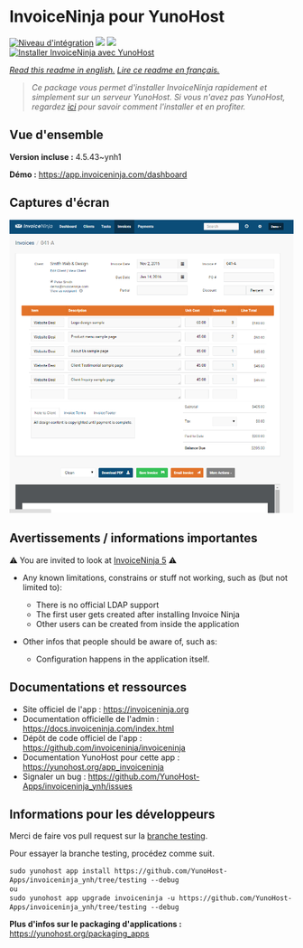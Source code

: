 # InvoiceNinja pour YunoHost

[![Niveau d'intégration](https://dash.yunohost.org/integration/invoiceninja.svg)](https://dash.yunohost.org/appci/app/invoiceninja) ![](https://ci-apps.yunohost.org/ci/badges/invoiceninja.status.svg) ![](https://ci-apps.yunohost.org/ci/badges/invoiceninja.maintain.svg)  
[![Installer InvoiceNinja avec YunoHost](https://install-app.yunohost.org/install-with-yunohost.svg)](https://install-app.yunohost.org/?app=invoiceninja)

*[Read this readme in english.](./README.md)*
*[Lire ce readme en français.](./README_fr.md)*

> *Ce package vous permet d'installer InvoiceNinja rapidement et simplement sur un serveur YunoHost.
Si vous n'avez pas YunoHost, regardez [ici](https://yunohost.org/#/install) pour savoir comment l'installer et en profiter.*

## Vue d'ensemble



**Version incluse :** 4.5.43~ynh1

**Démo :** https://app.invoiceninja.com/dashboard

## Captures d'écran

![](./doc/screenshots/screenshot.png)

## Avertissements / informations importantes

:warning: You are invited to look at [InvoiceNinja 5](https://github.com/YunoHost-Apps/invoiceninja5_ynh) :warning:

* Any known limitations, constrains or stuff not working, such as (but not limited to):
    * There is no official LDAP support
    * The first user gets created after installing Invoice Ninja
    * Other users can be created from inside the application

* Other infos that people should be aware of, such as:
    * Configuration happens in the application itself.

## Documentations et ressources

* Site officiel de l'app : https://invoiceninja.org
* Documentation officielle de l'admin : https://docs.invoiceninja.com/index.html
* Dépôt de code officiel de l'app : https://github.com/invoiceninja/invoiceninja
* Documentation YunoHost pour cette app : https://yunohost.org/app_invoiceninja
* Signaler un bug : https://github.com/YunoHost-Apps/invoiceninja_ynh/issues

## Informations pour les développeurs

Merci de faire vos pull request sur la [branche testing](https://github.com/YunoHost-Apps/invoiceninja_ynh/tree/testing).

Pour essayer la branche testing, procédez comme suit.
```
sudo yunohost app install https://github.com/YunoHost-Apps/invoiceninja_ynh/tree/testing --debug
ou
sudo yunohost app upgrade invoiceninja -u https://github.com/YunoHost-Apps/invoiceninja_ynh/tree/testing --debug
```

**Plus d'infos sur le packaging d'applications :** https://yunohost.org/packaging_apps